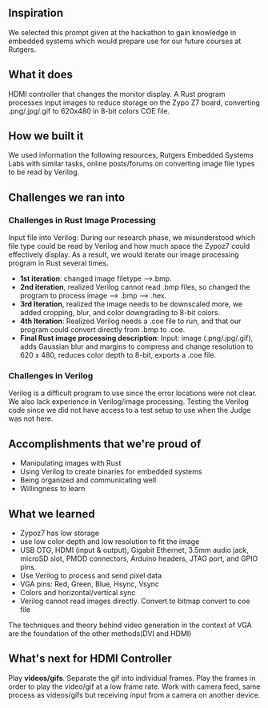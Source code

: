 ## Inspiration
We selected this prompt given at the hackathon to gain knowledge in embedded systems which would prepare use for our future courses at Rutgers.
## What it does
HDMI controller that changes the monitor display. A Rust program processes input images to reduce storage on the Zypo Z7 board, converting .png/.jpg/.gif to 620x480 in 8-bit colors COE file.  
## How we built it
We used information the following resources, Rutgers Embedded Systems Labs with similar tasks, online posts/forums on converting image file types to be read by Verilog.

## Challenges we ran into

### Challenges in Rust Image Processing 

Input file into Verilog: During our research phase, we misunderstood which file type could be read by Verilog and how much space the Zypoz7 could effectively display. As a result, we would iterate our image processing program in Rust several times. 
- **1st iteration**: changed image filetype -->.bmp. 
- **2nd iteration**, realized Verilog cannot read .bmp files, so changed the program to process image --> .bmp --> .hex. 
- **3rd Iteration**, realized the image needs to be downscaled more, we added cropping, blur, and color downgrading to 8-bit colors.
- **4th Iteration**: Realized Verilog needs a .coe file to run, and that our program could convert directly from .bmp to  .coe. 
- **Final Rust image processing description**: Input: image (.png/.jpg/.gif), adds Gaussian blur and margins to compress and change resolution to 620 x 480, reduces color depth to 8-bit, exports a .coe file.

### Challenges in Verilog
Verilog is a difficult program to use since the error locations were not clear. We also lack experience in Verilog/image processing. Testing the Verilog code since we did not have access to a test setup to use when the Judge was not here.


## Accomplishments that we're proud of
- Manipulating images with Rust
- Using Verilog to create binaries for embedded systems
- Being organized and communicating well
- Willingness to learn



## What we learned
- Zypoz7 has low storage
- use low color depth and low resolution to fit the image
- USB OTG, HDMI (input & output), Gigabit Ethernet, 3.5mm audio jack, microSD slot, PMOD connectors, Arduino headers, JTAG port, and GPIO pins.
- Use Verilog to process and send pixel data 
- VGA pins: Red, Green, Blue, Hsync, Vsync
- Colors and horizontal/vertical sync
- Verilog cannot read images directly.
Convert to bitmap convert to coe file

The techniques and theory behind video generation in the context of VGA are the foundation of the other methods(DVI and HDMI)
## What's next for HDMI Controller
Play **videos/gifs**. Separate the gif into individual frames. Play the frames in order to play the video/gif at a low frame rate. Work with camera feed, same process as videos/gifs but receiving input from a camera on another device.
